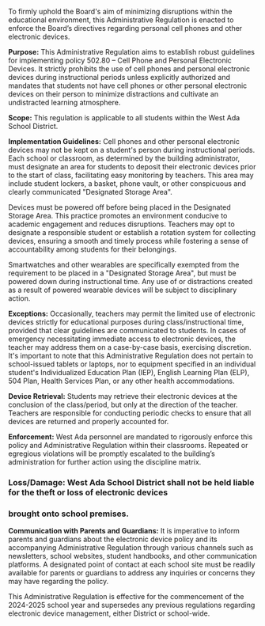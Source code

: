 
To firmly uphold the Board's aim of minimizing disruptions within the educational environment, this Administrative
Regulation is enacted to enforce the Board’s directives regarding personal cell phones and other electronic devices.

**Purpose:** This Administrative Regulation aims to establish robust guidelines for implementing policy 502.80 – Cell
Phone and Personal Electronic Devices. It strictly prohibits the use of cell phones and personal electronic devices
during instructional periods unless explicitly authorized and mandates that students not have cell phones or other
personal electronic devices on their person to minimize distractions and cultivate an undistracted learning
atmosphere.

**Scope:** This regulation is applicable to all students within the West Ada School District.

**Implementation Guidelines:** Cell phones and other personal electronic devices may not be kept on a student's person
during instructional periods. Each school or classroom, as determined by the building administrator, must designate
an area for students to deposit their electronic devices prior to the start of class, facilitating easy monitoring by
teachers. This area may include student lockers, a basket, phone vault, or other conspicuous and clearly
communicated "Designated Storage Area".

Devices must be powered off before being placed in the Designated Storage Area. This practice promotes an
environment conducive to academic engagement and reduces disruptions. Teachers may opt to designate a
responsible student or establish a rotation system for collecting devices, ensuring a smooth and timely process while
fostering a sense of accountability among students for their belongings.

Smartwatches and other wearables are specifically exempted from the requirement to be placed in a "Designated
Storage Area", but must be powered down during instructional time. Any use of or distractions created as a result of
powered wearable devices will be subject to disciplinary action.

**Exceptions:** Occasionally, teachers may permit the limited use of electronic devices strictly for educational purposes
during class/instructional time, provided that clear guidelines are communicated to students. In cases of emergency
necessitating immediate access to electronic devices, the teacher may address them on a case-by-case basis,
exercising discretion. It's important to note that this Administrative Regulation does not pertain to school-issued
tablets or laptops, nor to equipment specified in an individual student's Individualized Education Plan (IEP), English
Learning Plan (ELP), 504 Plan, Health Services Plan, or any other health accommodations.

**Device Retrieval:** Students may retrieve their electronic devices at the conclusion of the class/period, but only at the
direction of the teacher. Teachers are responsible for conducting periodic checks to ensure that all devices are
returned and properly accounted for.

**Enforcement:** West Ada personnel are mandated to rigorously enforce this policy and Administrative Regulation
within their classrooms. Repeated or egregious violations will be promptly escalated to the building’s administration
for further action using the discipline matrix.

### Loss/Damage: West Ada School District shall not be held liable for the theft or loss of electronic devices

### brought onto school premises.

**Communication with Parents and Guardians:** It is imperative to inform parents and guardians about the electronic
device policy and its accompanying Administrative Regulation through various channels such as newsletters, school
websites, student handbooks, and other communication platforms. A designated point of contact at each school site
must be readily available for parents or guardians to address any inquiries or concerns they may have regarding the
policy.

This Administrative Regulation is effective for the commencement of the 2024-2025 school year and supersedes any
previous regulations regarding electronic device management, either District or school-wide.

